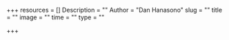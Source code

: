+++
resources = []
Description = ""
Author = "Dan Hanasono"
slug = ""
title = ""
image = ""
time = ""
type = ""

+++